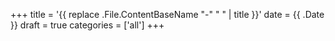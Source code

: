 +++
title = '{{ replace .File.ContentBaseName "-" " " | title }}'
date = {{ .Date }}
draft = true
categories = ['all']
+++
